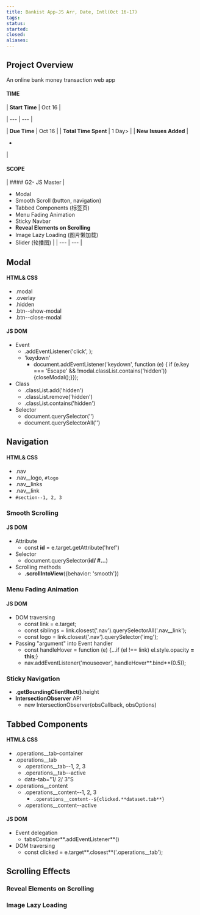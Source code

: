 ```yaml
---
title: Bankist App-JS Arr, Date, Intl(Oct 16-17)
tags: 
status: 
started: 
closed: 
aliases: 
---
```

## Project Overview
An online bank money transaction web app
#### TIME

| **Start Time** | Oct 16 |

| --- | --- |

| **Due Time** | Oct 16 |
| **Total Time Spent** | 1 Day>  |
| **New Issues Added** | 

- 
 |
#### SCOPE
| #### G2- JS Master
 | 
- Modal 
- Smooth Scroll (button, navigation)
- Tabbed Components (标签页)
- Menu Fading Animation
- Sticky Navbar
- **Reveal Elements on Scrolling**
- Image Lazy Loading (图片懒加载)
- Slider (轮播图)
 |
| --- | --- |
## Modal
#### HTML& CSS
- .modal
- .overlay
- .hidden
- .btn--show-modal
- .btn--close-modal
#### JS DOM
- Event
   - .addEventListener('click', <closeModal>);
   - 'keydown'
      - document.addEventListener('keydown', function (e) {
  if (e.key === 'Escape' && !modal.classList.contains('hidden')) {closeModal();}});
- Class
   - .classList.add('hidden')
   - .classList.remove('hidden')
   - .classList.contains('hidden')
- Selector
   - document.querySelector('')
   - document.querySelectorAll('')
## Navigation
#### HTML& CSS
- .nav
- .nav__logo, `#logo`
- .nav__links
- .nav__link
- `#section--1, 2, 3`
### Smooth Scrolling
#### JS DOM
- Attribute
   - const **id** = e.target.getAttribute('href')
- Selector
   - document.querySelector(**id/ #...**)
- Scrolling methods
   - <targetEl>**.scrollIntoView**({behavior: 'smooth'})
### Menu Fading Animation
#### JS DOM
- DOM traversing
   - const link = e.target;
   - const siblings = link.closest('.nav').querySelectorAll('.nav__link');
   - const logo = link.closest('.nav').querySelector('img');
- Passing "argument" into Event handler
   - const handleHover = function (e) {...if (el !== link) el.style.opacity **= this**;}
   - nav.addEventListener('mouseover', handleHover**.bind**(0.5));
### Sticky Navigation
- **.getBoundingClientRect()**.height
- **IntersectionObserver** API
   - new IntersectionObserver(obsCallback, obsOptions)
## Tabbed Components
#### HTML& CSS
- .operations__tab-container
- .operations__tab
   - .operations__tab--1, 2, 3
   - .operations__tab--active
   - data-tab="1/ 2/ 3"S
- .operations__content
   - .operations__content--1, 2, 3
      - `.operations__content--${clicked.**dataset.tab**}`
   - .operations__content--active
#### JS DOM
- Event delegation 
   - tabsContainer**.addEventListener**()
- DOM traversing
   - const clicked = e.target**.closest**('.operations__tab');
## Scrolling Effects
### Reveal Elements on Scrolling
### Image Lazy Loading 
### 
